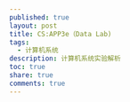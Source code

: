 ```yaml
---
published: true
layout: post
title: CS:APP3e（Data Lab)
tags:
  - 计算机系统
description: 计算机系统实验解析
toc: true
share: true
comments: true
---
```

